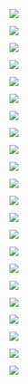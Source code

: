 ![](assets/2022-04-29-10-34-34-image.png)

![](assets/2022-04-29-10-46-29-image.png)

![](assets/2022-04-29-10-47-40-image.png)

![](assets/2022-04-29-10-47-57-image.png)

![](assets/2022-04-29-10-50-00-image.png)

![](assets/2022-04-29-10-51-27-image.png)

![](assets/2022-04-29-10-55-41-image.png)

![](assets/2022-04-29-10-57-15-image.png)

![](assets/2022-04-29-10-58-57-image.png)

![](assets/2022-04-29-11-00-35-image.png)

![](assets/2022-04-29-11-02-08-image.png)

![](assets/2022-04-29-13-34-45-image.png)

![](assets/2022-04-29-13-35-34-image.png)

![](assets/2022-04-29-13-38-49-image.png)

![](assets/2022-04-29-13-39-01-image.png)

![](assets/2022-04-29-13-40-29-image.png)

![](assets/2022-04-29-13-40-40-image.png)

![](assets/2022-04-29-13-43-34-image.png)

![](assets/2022-04-29-13-43-51-image.png)

![](assets/2022-04-29-13-44-10-image.png)

![](assets/2022-04-29-13-44-55-image.png)

![](assets/2022-04-29-13-45-04-image.png)
